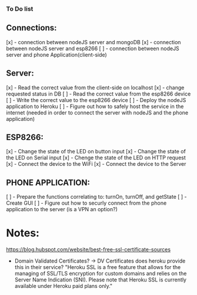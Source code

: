 ### To Do list

## Connections:
[x] - connection between nodeJS server and mongoDB
[x] - connection between nodeJS server and esp8266
[ ] - connection between nodeJS server and phone Application(client-side)

## Server:
[x] - Read the correct value from the client-side on localhost
[x] - change requested status in DB
[ ] - Read the correct value from the esp8266 device
[ ] - Write the correct value to the esp8266 device
[ ] - Deploy the nodeJS application to Heroku
[ ] - Figure out how to safely host the service in the internet (needed in order to connect the server with nodeJS and the phone application)

## ESP8266:
[x] - Change the state of the LED on button input
[x] - Change the state of the LED on Serial input
[x] - Chenge the state of the LED on HTTP request
[x] - Connect the device to the WiFi
[x] - Connect the device to the Server

## PHONE APPLICATION:
[ ] - Prepare the functions correlating to: turnOn, turnOff, and getState
[ ] - Create GUI
[ ] - Figure out how to securly connect from the phone application to the server (is a VPN an option?)

# Notes:
https://blog.hubspot.com/website/best-free-ssl-certificate-sources
- Domain Validated Certificates? -> DV Certificates
does heroku provide this in their service?
"Heroku SSL is a free feature that allows for the managing of SSL/TLS encryption for custom domains and relies on the Server Name Indication (SNI). 
Please note that Heroku SSL is currently available under Heroku paid plans only."
